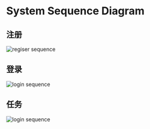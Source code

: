 
<h1>System Sequence Diagram</h1>

<h2>注册</h2>

![regiser sequence](https://raw.githubusercontent.com/zhongshuaihui/sysuz4.github.io/master/img/Register_Sequence.JPG)
<h2>登录</h2>

![login sequence](https://github.com/zhongshuaihui/sysuz4.github.io/blob/master/img/Login_Sequence_V2.JPG?raw=true)

<h2>任务</h2>

![login sequence](https://github.com/zhongshuaihui/sysuz4.github.io/blob/master/img/Tasks_Sequence.JPG?raw=true)



